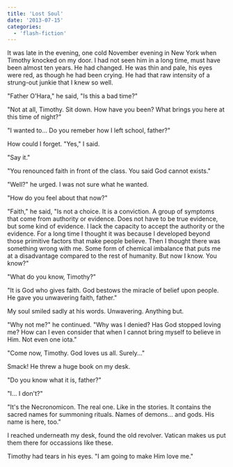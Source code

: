 ```yaml
---
title: 'Lost Soul'
date: '2013-07-15'
categories:
  - 'flash-fiction'
---
```


It was late in the evening, one cold November evening in New York when Timothy
knocked on my door. I had not seen him in a long time, must have been almost ten
years. He had changed. He was thin and pale, his eyes were red, as though he had
been crying. He had that raw intensity of a strung-out junkie that I knew so
well.

<!-- truncate -->

"Father O'Hara," he said, "Is this a bad time?"

"Not at all, Timothy. Sit down. How have you been? What brings you here at this
time of night?"

"I wanted to... Do you remeber how I left school, father?"

How could I forget. "Yes," I said.

"Say it."

"You renounced faith in front of the class. You said God cannot exists."

"Well?" he urged. I was not sure what he wanted.

"How do you feel about that now?"

"Faith," he said, "Is not a choice. It is a conviction. A group of symptoms that
come from authority or evidence. Does not have to be true evidence, but some
kind of evidence. I lack the capacity to accept the authority or the evidence.
For a long time I thought it was because I developed beyond those primitive
factors that make people believe. Then I thought there was something wrong with
me. Some form of chemical imbalance that puts me at a disadvantage compared to
the rest of humanity. But now I know. You know?"

"What do you know, Timothy?"

"It is God who gives faith. God bestows the miracle of belief upon people. He
gave you unwavering faith, father."

My soul smiled sadly at his words. Unwavering. Anything but.

"Why not me?" he continued. "Why was I denied? Has God stopped loving me? How
can I even consider that when I cannot bring myself to believe in Him. Not even
one iota."

"Come now, Timothy. God loves us all. Surely..."

Smack! He threw a huge book on my desk.

"Do you know what it is, father?"

"I... I don't?"

"It's the Necronomicon. The real one. Like in the stories. It contains the
sacred names for summoning rituals. Names of demons... and gods. His name is
here, too."

I reached underneath my desk, found the old revolver. Vatican makes us put them
there for occassions like these.

Timothy had tears in his eyes. "I am going to make Him love me."
